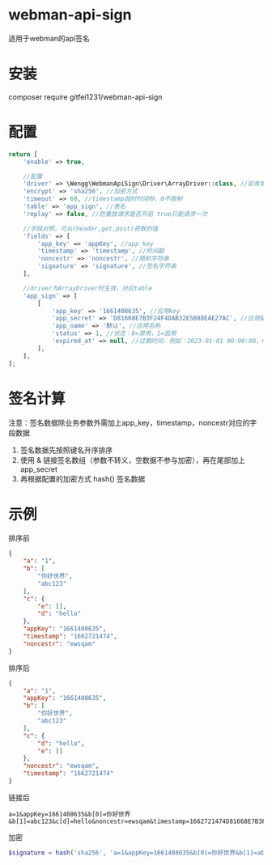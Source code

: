 # webman-api-sign
适用于webman的api签名

# 安装
composer require gitfei1231/webman-api-sign

# 配置
```php
return [
    'enable' => true,

    //配置
    'driver' => \Wengg\WebmanApiSign\Driver\ArrayDriver::class, //如有需要可自行实现BaseDriver
    'encrypt' => 'sha256', //加密方式
    'timeout' => 60, //timestamp超时时间秒，0不限制
    'table' => 'app_sign', //表名
    'replay' => false, //防重放请求是否开启 true只能请求一次

    //字段对照，可从(header,get,post)获取的值
    'fields' => [
        'app_key' => 'appKey', //app_key
        'timestamp' => 'timestamp', //时间戳
        'noncestr' => 'noncestr', //随机字符串
        'signature' => 'signature', //签名字符串
    ],

    //driver为ArrayDriver时生效，对应table
    'app_sign' => [
        [
            'app_key' => '1661408635', //应用key
            'app_secret' => 'D81668E7B3F24F4DAB32E5B88EAE27AC', //应用秘钥
            'app_name' => '默认', //应用名称
            'status' => 1, //状态：0=禁用，1=启用
            'expired_at' => null, //过期时间，例如：2023-01-01 00:00:00，null不限制
        ],
    ],
];
```

# 签名计算
注意：签名数据除业务参数外需加上app_key，timestamp，noncestr对应的字段数据
1. 签名数据先按照键名升序排序
2. 使用 & 链接签名数组（参数不转义，空数据不参与加密），再在尾部加上app_secret
3. 再根据配置的加密方式 hash() 签名数据

# 示例

排序前
```json
{
    "a": "1",
    "b": [
        "你好世界",
        "abc123"
    ],
    "c": {
        "e": [],
        "d": "hello"
    },
    "appKey": "1661408635",
    "timestamp": "1662721474",
    "noncestr": "ewsqam"
}
```
排序后
```json
{
    "a": "1",
    "appKey": "1661408635",
    "b": [
        "你好世界",
        "abc123"
    ],
    "c": {
        "d": "hello",
        "e": []
    },
    "noncestr": "ewsqam",
    "timestamp": "1662721474"
}
```
链接后
```
a=1&appKey=1661408635&b[0]=你好世界&b[1]=abc123&c[d]=hello&noncestr=ewsqam&timestamp=1662721474D81668E7B3F24F4DAB32E5B88EAE27AC
```
加密
```php
$signature = hash('sha256', 'a=1&appKey=1661408635&b[0]=你好世界&b[1]=abc123&c[d]=hello&noncestr=ewsqam&timestamp=1662721474D81668E7B3F24F4DAB32E5B88EAE27AC');
```